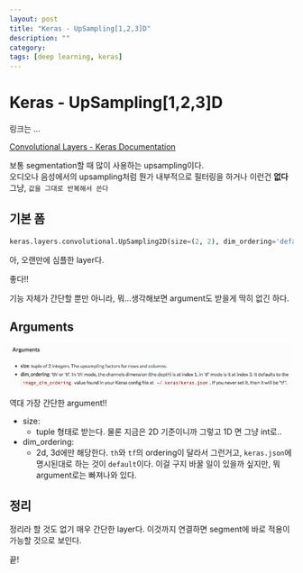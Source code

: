 ```yaml
---
layout: post
title: "Keras - UpSampling[1,2,3]D"
description: ""
category:
tags: [deep learning, keras]
---
```


# Keras - UpSampling[1,2,3]D
링크는 …

[Convolutional Layers - Keras Documentation](https://keras.io/layers/convolutional/#upsampling2d)

보통 segmentation할 때 많이 사용하는 upsampling이다.  
오디오나 음성에서의 upsampling처럼 뭔가 내부적으로 필터링을 하거나 이런건 **없다**  
그냥, `값을 그대로 반복해서 쓴다`

## 기본 폼
```python
keras.layers.convolutional.UpSampling2D(size=(2, 2), dim_ordering='default')
```

아, 오랜만에 심플한 layer다. 

좋다!!

기능 자체가 간단할 뿐만 아니라, 뭐…생각해보면 argument도 받을게 딱히 없긴 하다.

## Arguments
![](/assets/2017-01-20-Keras_-_UpSampling%5B1,2,3%5DD/54ACD8FD-5701-4D6E-A8B7-E4D9BCD4C405.png)

역대 가장 간단한 argument!!

* size:
	* tuple 형태로 받는다. 물론 지금은 2D 기준이니까 그렇고 1D 면 그냥 int로..
* dim_ordering:
	* 2d, 3d에만 해당한다. `th`와 `tf`의 ordering이 달라서 그런거고, `keras.json`에 명시된대로 하는 것이 `default`이다. 이걸 구지 바꿀 일이 있을까 싶지만, 뭐 argument로는 빠져나와 있다.

## 정리
정리라 할 것도 없기 매우 간단한 layer다. 이것까지 연결하면 segment에 바로 적용이 가능할 것으로 보인다.

끝!	
